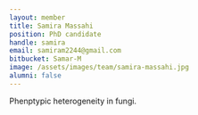```yaml
---
layout: member
title: Samira Massahi
position: PhD candidate
handle: samira
email: samiram2244@gmail.com
bitbucket: Samar-M
image: /assets/images/team/samira-massahi.jpg
alumni: false
---
```


Phenptypic heterogeneity in fungi.